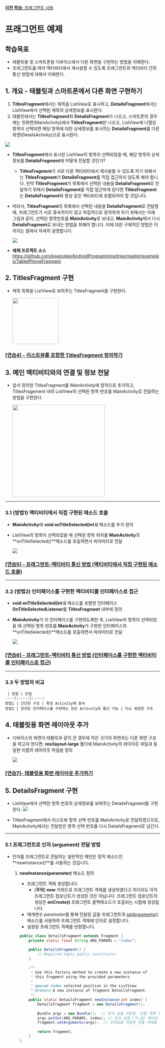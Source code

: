 <style>
div.polaroid {
  	width: 640px;
  	box-shadow: 0 10px 30px 0 rgba(0, 0, 0, 0.2), 0 16px 30px 0 rgba(0, 0, 0, 0.19);
  	text-align: center;
	margin-bottom: 0.5cm;
}
</style>

[**이전 학습**: 프래그먼트 사용](fragment-usage.html)
# 프래그먼트 예제

## 학습목표
- 태블릿용 및 스마트폰용 디바이스에서 다른 화면을 구현하는 방법을 이해한다.
- 프래그먼트를 여러 액티비티에서 재사용할 수 있도록 프래그먼트와 액티비티 간의 통신 방법에 대해서 이해한다.


<a name="1"> </a>
## 1. 개요 - 태블릿과 스마트폰에서 다른 화면 구현하기

1. **TitlesFragment**에서는 제목을 ListView로 표시하고, **DetailsFragment**에서는 ListView에서 선택된 제목의 상세정보를 표시한다.
2. 태블릿에서는 **TitlesFragment**와 **DetailsFragment**가 나오고, 스마트폰의 경우에는 첫화면(MainActivity)에서 **TitlesFragment**만 나오고, ListView에 나열된 항목이 선택되면 해당 항목에 대한 상세정보를 표시하는 **DetailsFragment**를 다른 화면(DetailsActivity)으로 표시한다.

<img src="figure/example-overview.png">

- **TitlesFragment**에서 표시된 ListView의 항목이 선택되었을 때, 해당 항목의 상세정보를 **DetailsFragment**에 어떻게 전달할 것인가?
	
	- **TitlesFragment**가 서로 다른 액티비티에서 재사용될 수 있도록 하기 위해서는 **TitlesFragment**가 **DetailsFragment**를 직접 접근하지 않도록 해야 합니다. 만약 **TitlesFragment**가 목록에서 선택된 내용을 **DetailsFragment**로 전달하기 위해서 **DetailsFragment**를 직접 접근하게 된다면 **TitlesFragment**는 **DetailsFragment**와 항상 같은 액티비티에 포함되어야 할 것입니다.

- 따라서, **TitlesFragment**의 목록에서 선택된 내용을 **DetailsFragment**로 전달할 때, 프래그먼트가 서로 종속적이지 않고 독립적으로 동작하게 하기 위해서는 아래 그림과 같이, 선택된 항목번호를 **MainActivity**로 보내고, **MainActivity**에서 다시 **DetailsFragment**로 보내는 방법을 취해야 합니다. 이에 대한 구체적인 방법은 이어지는 절에서 자세히 설명합니다.

	<img src="figure/communication.png">	 

- **예제 프로젝트 소스**
	https://github.com/kwanulee/AndroidProgramming/tree/master/examples/TabletPhoneFragment


## 2. TitlesFragment 구현
-  제목 목록을 ListView로 보여주는 TitlesFragment를 구현한다.

	<img src="figure/titlesfragment.png" width=150>

### [[연습4] - 리스트뷰를 포함한 TitlesFragment 정의하기](exercise4.html) 



## 3. 메인 액티비티와의 연결 및 정보 전달
- 앞서 정의한 TitlesFragment를 MainActivity에 정적으로 추가하고, TitlesFragement 내의 ListView의 선택된 항목 번호를 MainActivity로 전달하는 방법을 구현한다.

	<img src="figure/titlesfragment-to-mainactivity.png" width=300>

---
### 3.1 (**방법1**) 액티비티에서 직접 구현된 메소드 호출
- **MainActivity**에 **void onTitleSelected(int i)** 메소드를 추가 정의
- ListView의 항목이 선택되었을 때 선택된 항목 위치를 **MainActivity**의 **onTitleSelected()**메소드를 호출하면서 파라미터로 전달

	![](figure/activity-communication1.png)

### [[연습5] - 프래그먼트-액티비티 통신 방법 (액티비티에서 직접 구현된 메소드 호출)](exercise5.html)

---
### 3.2 (**방법2**) 인터페이스를 구현한 액티비티를 인터페이스로 접근
-  **void onTitleSelected(int i)** 메소드를 포함한 인터페이스 **OnTitleSelectedListener**를 **TitlesFragment** 내부에 정의
-  **MainActivity**가 이 인터페이스를 구현하도록한 후, ListView의 항목이 선택되었을 때 선택된 항목 번호를 **MainActivity**가 구현한 인터페이스의 **onTitleSelected()**메소드를 호출하면서 파라미터로 전달
		
	![](figure/activity-communication2.png)

### [[연습6] - 프래그먼트-액티비티 통신 방법 (인터페이스를 구현한 액티비티를 인터페이스로 접근)](exercise6.html)

---
### 3.3 **두 방법의 비교**

	 | 장점 | 단점
	----|:----:|:----:
	방법1 | 간단한 구조 | 특정 Activity에 종속
	방법2 | 정의된 인터페이스를 구현하는 모든 Activity와 통신 가능 | 다소 복잡한 구조

	
## 4. 태블릿용 화면 레이아웃 추가
- 디바이스의 화면이 태블릿과 같이 큰 경우에 작은 크기의 화면과는 다른 화면 구성을 하고자 한다면, **res/layout\-large** 폴더에 MainActivity의 레이아웃 파일과 동일한 이름의 레이아웃 파일을 정의
	
	![](figure/layout-large.png)

### [[연습7]- 태블릿용 화면 레이아웃 추가하기](exercise7.html) 


## 5. DetailsFragment 구현
- ListView에서 선택한 항목 번호의 상세정보를 보여주는 DetailsFragment를 구현한다.
	<img src="figure/communication2.png">	

- TitlesFragment에서 리스트뷰 항목 선택 번호를 MainActivity로 전달하였으므로, MainActivity에서는 전달받은 항목 선택 번호를 다시 DetailsFragment로 넘긴다. 


---
### 5.1 프래그먼트로 인자 (argument) 전달 방법
- 인자를 프래그먼트로 전달하는 일반적인 패턴은 정적 메소드인 **newInstance()**를 사용하는 것입니다.
	1. **newInstance(parameter)** 메소드 정의
		- 프래그먼트 객체 생성합니다.
			- [**주의**] **new** 키워드로 프래그먼트 객체를 생성하였다고 하더라도 아직 프래그먼트 컴포넌트가 생성된 것은 아닙니다. 프래그먼트 컴포넌트의 생성은 **onCreate()** 프래그먼트 콜백메소드가 호출되는 시점에 생성됩니다. 
		- 매개변수 *parameter*를 통해 전달된 값을 프래그먼트의 [setArguments()](https://developer.android.com/reference/androidx/fragment/app/Fragment?hl=ko#setArguments(android.os.Bundle)) 메소드를 사용하여 프래그먼트 객체에 인자로 설정합니다.
		- 설정된 프래그먼트 객체를 반환합니다.
	
		```java
		public class DetailsFragment extends Fragment {
		    private static final String ARG_PARAM1 = "index";
		   		
		    public DetailsFragment() {
		        // Required empty public constructor
		    }
		
		    /**
		     * Use this factory method to create a new instance of
		     * this fragment using the provided parameters.
		     *
		     * @param index selected position in the ListView.
		     * @return A new instance of fragment DetailsFragment.
		     */
		    public static DetailsFragment newInstance(int index) {
		        DetailsFragment fragment = new DetailsFragment();
		        
		        Bundle args = new Bundle();  // 인자 값을 저장할  번들 객체 생성
		        args.putInt(ARG_PARAM1, index); // 인자 값을 (키,값) 페어로 번들 객체에 설정
		        fragment.setArguments(args);  // 인자값을 저장한 번들 객체를 프래그먼트로 전달
		        
		        return fragment;
		    }
		}
		```		
	<!--2.  **onCreate()** 메소드 재정의  
		- 이 콜백 메소드가 호출되는 시점에 실질적인 프래그먼트 컴포넌트가 생성됩니다.
		- 이 시점부터 프래그먼트 객체에 설정된 인자를 [getArguments()]() 메소드를 사용하여 얻어올 수 있습니다.

		```java
		public class DetailsFragment extends Fragment {
		   private int mIndex;
		    @Override
		    public void onCreate(Bundle savedInstanceState) {
		        super.onCreate(savedInstanceState);
		        if (getArguments() != null) {
		            mIndex = getArguments().getInt(ARG_PARAM1);
		        }
		    }
		 }
		```
-->
	3.  **newInstance(parameter)** 메소드를 통해 프래그먼트로 인자 전달

		```java
		public class MainActivity extends AppCompatActivity implements TitlesFragment.OnTitleSelectedListener{
		
		    //...
		    public void onTitleSelected(int i) {
		        if (getResources().getConfiguration().orientation
		                == Configuration.ORIENTATION_LANDSCAPE) {
		            
		            // DetailsFragment로 선택된 항목번호 i  전달
		            DetailsFragment detailsFragment = DetailsFragment.newInstance(i);
		            
		            getSupportFragmentManager().beginTransaction().replace(R.id.details, detailsFragment).commit();
		        } 
		    }
		}
		```
		
	

### [[연습8] - 선택된 항목의 상세정보를 보여주는 DetailsFragment 추가하기](exercise8.html)

## 6. 스마트폰용 **TitlesFragment**와 **DetailsFragment**을 스마트폰용에서 재사용
<img src="figure/communication3.png">

- 스마트폰의 경우에는 첫화면(**MainActivity**)에서 **TitlesFragment**만 나오고, ListView에 나열된 항목이 선택되면 해당 항목에 대한 상세정보를 표시하는 **DetailsFragment**를 다른 화면(**DetailsActivity**)으로 표시한다. 


1. **MainActivity**는 **DetailsActivity**에게 리스트뷰의 항목 선택 번호를 인텐트의 **Extra**를 통해 전달한다.
	- **onTitleSelected()** 메소드 수정
		- 파라미터로 전달받은 리스트뷰의 선택된 항목번호를 화면의 크기에 따라서 **DetailsFragment**와 **DetailsActivity** 중에 하나에게 전달될 수 있도록 수정
			- 화면크기를 판별하는 방법
				- [Configuration](https://developer.android.com/reference/android/content/res/Configuration.html) 클래스의 [isLayoutSizeAtLeast()](https://developer.android.com/reference/android/content/res/Configuration.html#isLayoutSizeAtLeast(int)) 메소드 이용

		```java
		public void onTitleSelected(int i) {
		        if (getResources().getConfiguration().isLayoutSizeAtLeast(Configuration.SCREENLAYOUT_SIZE_LARGE)) {
		            DetailsFragment detailsFragment = DetailsFragment.newInstance(i);
		            getSupportFragmentManager().beginTransaction().replace(R.id.details, detailsFragment).commit();
		        } else { 	// 화면 크기가 작은 경우
		            Intent intent = new Intent(this, DetailsActivity.class);
		            intent.putExtra("index", i);
		            startActivity(intent);
		        }
		    }
		``` 

2. **DetailsActivity**는 **MainActivity**로부터 전달받은 리스트뷰의 항목 선택 번호를 새로이 생성된 **DetailsFragment**에 전달하고 새로이 생성된 **DetailsFragment** 객체를 기존 것과 교체

	- **activity_details.xml**
		- DetailsFragment를 포함할 컨테이너로 FrameLayout을 정의 (id는 *details*로 설정됨)
			
			```xml
			<?xml version="1.0" encoding="utf-8"?>
			<LinearLayout xmlns:android="http://schemas.android.com/apk/res/android"
			    android:layout_width="match_parent"
			    android:layout_height="match_parent"
			    android:orientation="vertical">
			
			    <FrameLayout
			        android:id="@+id/details"
			        android:layout_width="match_parent"
			        android:layout_height="match_parent" />
			
			</LinearLayout>
			```

	- **DetailsActivity.java**

		```java
		public class DetailsActivity extends AppCompatActivity {
		
		    @Override
		    protected void onCreate(Bundle savedInstanceState) {
		        super.onCreate(savedInstanceState);
		        setContentView(R.layout.activity_details);
		
				// 액티비티로 전달된 인텐트의 Extra에서 이름이 "index"인 int형 값을 뽑아와서 
				// 새로이 생성된 DetailsFragment 객체에 전달
		        DetailsFragment details = DetailsFragment.newInstance(
		        					getIntent().getIntExtra("index",-1));
						        
					        
		        // 새로이 생성된 DetailsFragment 객체를 기존 것과 교체
		        getSupportFragmentManager().beginTransaction().replace(R.id.details, details).commit();
		    }
		}
		```
		
## 핵심 정리
-  프래그먼트의 재사용을 위해서는 프래그먼트 간에 직접 통신은 배제해야 합니다. 
	-  프래그먼트 간의 통신은 그 들의 부모 액티비티를 통해서 이루어져야 합니다.
	
		<img src="figure/communication.png">	 
- 프래그먼트와 부모 액티비티 간의 통신 방법
	1. 프래그먼트는 부모 액티비티가 구현할 인터페이스를 내부 타입으로 정의
	2. 부모 액티비티는 프래그먼트의 인터페이스를 구현
	3. 프래그먼트는 부모 액티비티의 인터페이스 구현을 이용하여 정보를 전달	
		![](figure/activity-communication2.png)
		
- 프래그먼트로 인자 전달하는 방법
	- newInstance()  팩토리 메소드 사용
		- setArguments() 메소드를 통해 프래그먼트 객체로 인자 전달